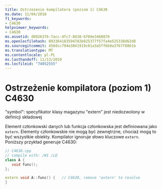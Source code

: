 ```yaml
---
title: Ostrzeżenie kompilatora (poziom 1) C4630
ms.date: 11/04/2016
f1_keywords:
- C4630
helpviewer_keywords:
- C4630
ms.assetid: d8926376-7acc-4fc7-8438-6f0de3468870
ms.openlocfilehash: 893364183594782b825377f57fa4e525338d62d8
ms.sourcegitcommit: 458dcc794e3841919c01a3a5ff6b9a3767f8861b
ms.translationtype: MT
ms.contentlocale: pl-PL
ms.lasthandoff: 11/13/2019
ms.locfileid: "74052555"
---
```

# <a name="compiler-warning-level-1-c4630"></a>Ostrzeżenie kompilatora (poziom 1) C4630

"symbol": specyfikator klasy magazynu "extern" jest niedozwolony w definicji składowej

Element członkowski danych lub funkcja członkowska jest definiowana jako `extern`. Elementy członkowskie nie mogą być zewnętrzne, chociaż mogą to być wszystkie obiekty. Kompilator ignoruje słowo kluczowe `extern`. Poniższy przykład generuje C4630:

```cpp
// C4630.cpp
// compile with: /W1 /LD
class A {
   void func();
};

extern void A::func() {   // C4630, remove 'extern' to resolve
}
```